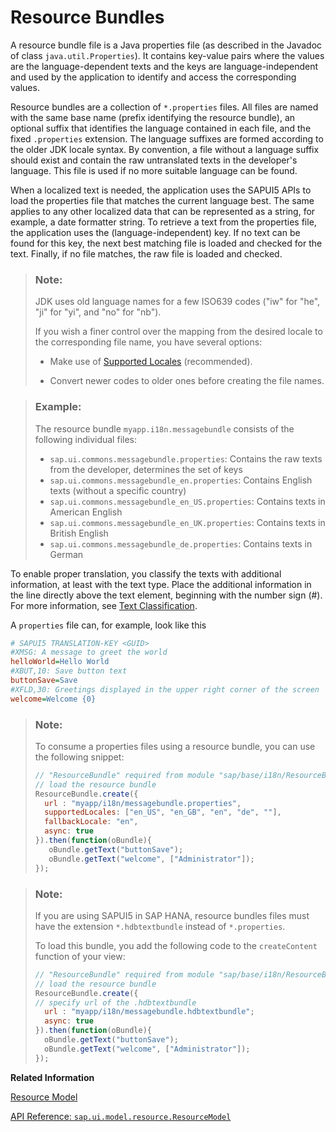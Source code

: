 <!-- loio91f225ce6f4d1014b6dd926db0e91070 -->

# Resource Bundles

A resource bundle file is a Java properties file \(as described in the Javadoc of class `java.util.Properties`\). It contains key-value pairs where the values are the language-dependent texts and the keys are language-independent and used by the application to identify and access the corresponding values.

Resource bundles are a collection of `*.properties` files. All files are named with the same base name \(prefix identifying the resource bundle\), an optional suffix that identifies the language contained in each file, and the fixed `.properties` extension. The language suffixes are formed according to the older JDK locale syntax. By convention, a file without a language suffix should exist and contain the raw untranslated texts in the developer's language. This file is used if no more suitable language can be found.

When a localized text is needed, the application uses the SAPUI5 APIs to load the properties file that matches the current language best. The same applies to any other localized data that can be represented as a string, for example, a date formatter string. To retrieve a text from the properties file, the application uses the \(language-independent\) key. If no text can be found for this key, the next best matching file is loaded and checked for the text. Finally, if no file matches, the raw file is loaded and checked.

> ### Note:  
> JDK uses old language names for a few ISO639 codes \("iw" for "he", "ji" for "yi", and "no" for "nb"\).
> 
> If you wish a finer control over the mapping from the desired locale to the corresponding file name, you have several options:
> 
> -   Make use of [Supported Locales](supported-locales-and-fallback-chain-ec753bc.md) \(recommended\).
> 
> -   Convert newer codes to older ones before creating the file names.

> ### Example:  
> The resource bundle `myapp.i18n.messagebundle` consists of the following individual files:
> 
> -   `sap.ui.commons.messagebundle.properties`: Contains the raw texts from the developer, determines the set of keys
> -   `sap.ui.commons.messagebundle_en.properties`: Contains English texts \(without a specific country\)
> -   `sap.ui.commons.messagebundle_en_US.properties`: Contains texts in American English
> -   `sap.ui.commons.messagebundle_en_UK.properties`: Contains texts in British English
> -   `sap.ui.commons.messagebundle_de.properties`: Contains texts in German

To enable proper translation, you classify the texts with additional information, at least with the text type. Place the additional information in the line directly above the text element, beginning with the number sign \(\#\). For more information, see [Text Classification](../05_Developing_Apps/text-classification-582ce93.md).

A `properties` file can, for example, look like this

```ini
# SAPUI5 TRANSLATION-KEY <GUID>
#XMSG: A message to greet the world
helloWorld=Hello World
#XBUT,10: Save button text
buttonSave=Save
#XFLD,30: Greetings displayed in the upper right corner of the screen
welcome=Welcome {0}

```

> ### Note:  
> To consume a properties files using a resource bundle, you can use the following snippet:
> 
> ```js
> // "ResourceBundle" required from module "sap/base/i18n/ResourceBundle"
> // load the resource bundle
> ResourceBundle.create({
> 	url : "myapp/i18n/messagebundle.properties",
> 	supportedLocales: ["en_US", "en_GB", "en", "de", ""],
> 	fallbackLocale: "en",
> 	async: true
> }).then(function(oBundle){
>    oBundle.getText("buttonSave");
>    oBundle.getText("welcome", ["Administrator"]);
> });
> ```

> ### Note:  
> If you are using SAPUI5 in SAP HANA, resource bundles files must have the extension `*.hdbtextbundle` instead of `*.properties`.
> 
> To load this bundle, you add the following code to the `createContent` function of your view:
> 
> ```js
> // "ResourceBundle" required from module "sap/base/i18n/ResourceBundle"
> // load the resource bundle
> ResourceBundle.create({
> // specify url of the .hdbtextbundle
> 	url : "myapp/i18n/messagebundle.hdbtextbundle";
> 	async: true
> }).then(function(oBundle){
> 	oBundle.getText("buttonSave");
> 	oBundle.getText("welcome", ["Administrator"]);
> });
> ```

**Related Information**  


[Resource Model](resource-model-91f122a.md#loio91f122a36f4d1014b6dd926db0e91070 "The resource model is used as a wrapper for resource bundles. In data binding you use the resource model instance, for example, to bind texts of a control to language-dependent resource bundle properties.")

[API Reference: `sap.ui.model.resource.ResourceModel`](https://ui5.sap.com/#/api/sap.ui.model.resource.ResourceModel)

